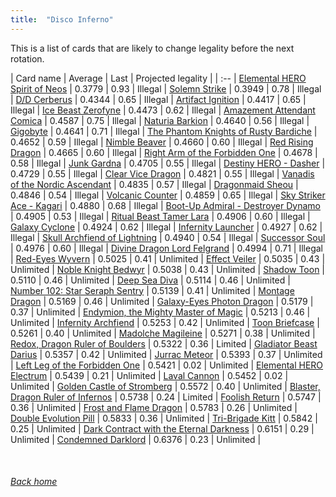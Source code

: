 ```yaml
---
title:  "Disco Inferno"
---
```


This is a list of cards that are likely to change legality before the next rotation.

| Card name | Average | Last | Projected legality |
| :-- |
[Elemental HERO Spirit of Neos](https://db.ygoprodeck.com/card/?search=Elemental%20HERO%20Spirit%20of%20Neos) | 0.3779 | 0.93 | Illegal |
[Solemn Strike](https://db.ygoprodeck.com/card/?search=Solemn%20Strike) | 0.3949 | 0.78 | Illegal |
[D/D Cerberus](https://db.ygoprodeck.com/card/?search=D/D%20Cerberus) | 0.4344 | 0.65 | Illegal |
[Artifact Ignition](https://db.ygoprodeck.com/card/?search=Artifact%20Ignition) | 0.4417 | 0.65 | Illegal |
[Ice Beast Zerofyne](https://db.ygoprodeck.com/card/?search=Ice%20Beast%20Zerofyne) | 0.4473 | 0.62 | Illegal |
[Amazement Attendant Comica](https://db.ygoprodeck.com/card/?search=Amazement%20Attendant%20Comica) | 0.4587 | 0.75 | Illegal |
[Naturia Barkion](https://db.ygoprodeck.com/card/?search=Naturia%20Barkion) | 0.4640 | 0.56 | Illegal |
[Gigobyte](https://db.ygoprodeck.com/card/?search=Gigobyte) | 0.4641 | 0.71 | Illegal |
[The Phantom Knights of Rusty Bardiche](https://db.ygoprodeck.com/card/?search=The%20Phantom%20Knights%20of%20Rusty%20Bardiche) | 0.4652 | 0.59 | Illegal |
[Nimble Beaver](https://db.ygoprodeck.com/card/?search=Nimble%20Beaver) | 0.4660 | 0.60 | Illegal |
[Red Rising Dragon](https://db.ygoprodeck.com/card/?search=Red%20Rising%20Dragon) | 0.4665 | 0.60 | Illegal |
[Right Arm of the Forbidden One](https://db.ygoprodeck.com/card/?search=Right%20Arm%20of%20the%20Forbidden%20One) | 0.4678 | 0.58 | Illegal |
[Junk Gardna](https://db.ygoprodeck.com/card/?search=Junk%20Gardna) | 0.4705 | 0.55 | Illegal |
[Destiny HERO - Dasher](https://db.ygoprodeck.com/card/?search=Destiny%20HERO%20-%20Dasher) | 0.4729 | 0.55 | Illegal |
[Clear Vice Dragon](https://db.ygoprodeck.com/card/?search=Clear%20Vice%20Dragon) | 0.4821 | 0.55 | Illegal |
[Vanadis of the Nordic Ascendant](https://db.ygoprodeck.com/card/?search=Vanadis%20of%20the%20Nordic%20Ascendant) | 0.4835 | 0.57 | Illegal |
[Dragonmaid Sheou](https://db.ygoprodeck.com/card/?search=Dragonmaid%20Sheou) | 0.4846 | 0.54 | Illegal |
[Volcanic Counter](https://db.ygoprodeck.com/card/?search=Volcanic%20Counter) | 0.4859 | 0.65 | Illegal |
[Sky Striker Ace - Kagari](https://db.ygoprodeck.com/card/?search=Sky%20Striker%20Ace%20-%20Kagari) | 0.4880 | 0.68 | Illegal |
[Boot-Up Admiral - Destroyer Dynamo](https://db.ygoprodeck.com/card/?search=Boot-Up%20Admiral%20-%20Destroyer%20Dynamo) | 0.4905 | 0.53 | Illegal |
[Ritual Beast Tamer Lara](https://db.ygoprodeck.com/card/?search=Ritual%20Beast%20Tamer%20Lara) | 0.4906 | 0.60 | Illegal |
[Galaxy Cyclone](https://db.ygoprodeck.com/card/?search=Galaxy%20Cyclone) | 0.4924 | 0.62 | Illegal |
[Infernity Launcher](https://db.ygoprodeck.com/card/?search=Infernity%20Launcher) | 0.4927 | 0.62 | Illegal |
[Skull Archfiend of Lightning](https://db.ygoprodeck.com/card/?search=Skull%20Archfiend%20of%20Lightning) | 0.4940 | 0.54 | Illegal |
[Successor Soul](https://db.ygoprodeck.com/card/?search=Successor%20Soul) | 0.4976 | 0.60 | Illegal |
[Divine Dragon Lord Felgrand](https://db.ygoprodeck.com/card/?search=Divine%20Dragon%20Lord%20Felgrand) | 0.4994 | 0.71 | Illegal |
[Red-Eyes Wyvern](https://db.ygoprodeck.com/card/?search=Red-Eyes%20Wyvern) | 0.5025 | 0.41 | Unlimited |
[Effect Veiler](https://db.ygoprodeck.com/card/?search=Effect%20Veiler) | 0.5035 | 0.43 | Unlimited |
[Noble Knight Bedwyr](https://db.ygoprodeck.com/card/?search=Noble%20Knight%20Bedwyr) | 0.5038 | 0.43 | Unlimited |
[Shadow Toon](https://db.ygoprodeck.com/card/?search=Shadow%20Toon) | 0.5110 | 0.46 | Unlimited |
[Deep Sea Diva](https://db.ygoprodeck.com/card/?search=Deep%20Sea%20Diva) | 0.5114 | 0.46 | Unlimited |
[Number 102: Star Seraph Sentry](https://db.ygoprodeck.com/card/?search=Number%20102:%20Star%20Seraph%20Sentry) | 0.5139 | 0.41 | Unlimited |
[Montage Dragon](https://db.ygoprodeck.com/card/?search=Montage%20Dragon) | 0.5169 | 0.46 | Unlimited |
[Galaxy-Eyes Photon Dragon](https://db.ygoprodeck.com/card/?search=Galaxy-Eyes%20Photon%20Dragon) | 0.5179 | 0.37 | Unlimited |
[Endymion, the Mighty Master of Magic](https://db.ygoprodeck.com/card/?search=Endymion,%20the%20Mighty%20Master%20of%20Magic) | 0.5213 | 0.46 | Unlimited |
[Infernity Archfiend](https://db.ygoprodeck.com/card/?search=Infernity%20Archfiend) | 0.5253 | 0.42 | Unlimited |
[Toon Briefcase](https://db.ygoprodeck.com/card/?search=Toon%20Briefcase) | 0.5261 | 0.40 | Unlimited |
[Madolche Magileine](https://db.ygoprodeck.com/card/?search=Madolche%20Magileine) | 0.5271 | 0.38 | Unlimited |
[Redox, Dragon Ruler of Boulders](https://db.ygoprodeck.com/card/?search=Redox,%20Dragon%20Ruler%20of%20Boulders) | 0.5322 | 0.36 | Limited |
[Gladiator Beast Darius](https://db.ygoprodeck.com/card/?search=Gladiator%20Beast%20Darius) | 0.5357 | 0.42 | Unlimited |
[Jurrac Meteor](https://db.ygoprodeck.com/card/?search=Jurrac%20Meteor) | 0.5393 | 0.37 | Unlimited |
[Left Leg of the Forbidden One](https://db.ygoprodeck.com/card/?search=Left%20Leg%20of%20the%20Forbidden%20One) | 0.5421 | 0.02 | Unlimited |
[Elemental HERO Electrum](https://db.ygoprodeck.com/card/?search=Elemental%20HERO%20Electrum) | 0.5439 | 0.21 | Unlimited |
[Laval Cannon](https://db.ygoprodeck.com/card/?search=Laval%20Cannon) | 0.5452 | 0.02 | Unlimited |
[Golden Castle of Stromberg](https://db.ygoprodeck.com/card/?search=Golden%20Castle%20of%20Stromberg) | 0.5572 | 0.40 | Unlimited |
[Blaster, Dragon Ruler of Infernos](https://db.ygoprodeck.com/card/?search=Blaster,%20Dragon%20Ruler%20of%20Infernos) | 0.5738 | 0.24 | Limited |
[Foolish Return](https://db.ygoprodeck.com/card/?search=Foolish%20Return) | 0.5747 | 0.36 | Unlimited |
[Frost and Flame Dragon](https://db.ygoprodeck.com/card/?search=Frost%20and%20Flame%20Dragon) | 0.5783 | 0.26 | Unlimited |
[Double Evolution Pill](https://db.ygoprodeck.com/card/?search=Double%20Evolution%20Pill) | 0.5833 | 0.36 | Unlimited |
[Tri-Brigade Kitt](https://db.ygoprodeck.com/card/?search=Tri-Brigade%20Kitt) | 0.5842 | 0.25 | Unlimited |
[Dark Contract with the Eternal Darkness](https://db.ygoprodeck.com/card/?search=Dark%20Contract%20with%20the%20Eternal%20Darkness) | 0.6151 | 0.29 | Unlimited |
[Condemned Darklord](https://db.ygoprodeck.com/card/?search=Condemned%20Darklord) | 0.6376 | 0.23 | Unlimited |

<br>

###### [Back home](index)